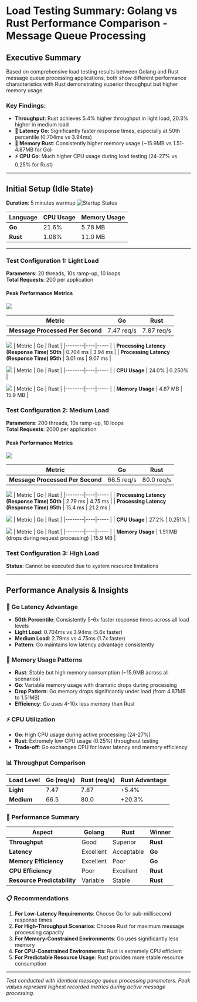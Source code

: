 # Load Testing Summary: Golang vs Rust Performance Comparison - Message Queue Processing

## Executive Summary

Based on comprehensive load testing results between Golang and Rust message queue processing applications, both show different performance characteristics with Rust demonstrating superior throughput but higher memory usage.

### Key Findings:
- **Throughput**: Rust achieves 5.4% higher throughput in light load, 20.3% higher in medium load
- **🚀 Latency Go**: Significantly faster response times, especially at 50th percentile (0.704ms vs 3.94ms)
- **💾 Memory Rust**: Consistently higher memory usage (~15.9MB vs 1.51-4.87MB for Go)
- **⚡ CPU Go**: Much higher CPU usage during load testing (24-27% vs 0.25% for Rust)

---

## Initial Setup (Idle State)
**Duration**: 5 minutes warmup
![Startup Status](img/image-1.png)

| Language | CPU Usage | Memory Usage |
|----------|-----------|--------------|
| **Go** | 21.6% | 5.78 MB |
| **Rust** | 1.08% | 11.0 MB |

---

### Test Configuration 1: Light Load
**Parameters**: 20 threads, 10s ramp-up, 10 loops  
**Total Requests**: 200 per application

#### Peak Performance Metrics
![](img/image-2.png)

| Metric | Go | Rust |
|--------|----|----- |
| **Message Processed Per Second** | 7.47 req/s| 7.87 req/s|

![](img/image-3.png)
| Metric | Go | Rust |
|--------|----|----- |
| **Processing Latency (Response Time) 50th** | 0.704 ms | 3.94 ms |
| **Processing Latency (Response Time) 95th** | 3.01 ms | 9.07 ms |

![](img/image-4.png)
| Metric | Go | Rust |
|--------|----|----- |
| **CPU Usage** | 24.0% | 0.250% |

![](img/image-5.png)
| Metric | Go | Rust |
|--------|----|----- |
| **Memory Usage** | 4.87 MB | 15.9 MB |



### Test Configuration 2: Medium Load
**Parameters**: 200 threads, 10s ramp-up, 10 loops  
**Total Requests**: 2000 per application

#### Peak Performance Metrics
![](img/image-6.png)

| Metric | Go | Rust |
|--------|----|----- |
| **Message Processed Per Second** | 66.5 req/s | 80.0 req/s |

![](img/image-7.png)
| Metric | Go | Rust |
|--------|----|----- |
| **Processing Latency (Response Time) 50th** | 2.79 ms | 4.75 ms |
| **Processing Latency (Response Time) 95th** | 15.4 ms | 21.2 ms |

![](img/image-8.png)
| Metric | Go | Rust |
|--------|----|----- |
| **CPU Usage** | 27.2% | 0.251% |

![](img/image-9.png)
| Metric | Go | Rust |
|--------|----|----- |
| **Memory Usage** | 1.51 MB (drops during request processing) | 15.9 MB |

### Test Configuration 3: High Load
**Status**: Cannot be executed due to system resource limitations

---

## Performance Analysis & Insights

### 🚀 Go Latency Advantage
- **50th Percentile**: Consistently 5-6x faster response times across all load levels
- **Light Load**: 0.704ms vs 3.94ms (5.6x faster)
- **Medium Load**: 2.79ms vs 4.75ms (1.7x faster)
- **Pattern**: Go maintains low latency advantage consistently

### 💾 Memory Usage Patterns
- **Rust**: Stable but high memory consumption (~15.9MB across all scenarios)
- **Go**: Variable memory usage with dramatic drops during processing
- **Drop Pattern**: Go memory drops significantly under load (from 4.87MB to 1.51MB)
- **Efficiency**: Go uses 4-10x less memory than Rust

### ⚡ CPU Utilization
- **Go**: High CPU usage during active processing (24-27%)
- **Rust**: Extremely low CPU usage (0.25%) throughout testing
- **Trade-off**: Go exchanges CPU for lower latency and memory efficiency

### 📊 Throughput Comparison
| Load Level | Go (req/s) | Rust (req/s) | Rust Advantage |
|------------|------------|--------------|----------------|
| **Light** | 7.47 | 7.87 | +5.4% |
| **Medium** | 66.5 | 80.0 | +20.3% |

### 🎯 Performance Summary
| Aspect | Golang | Rust | Winner |
|--------|--------|------|--------|
| **Throughput** | Good | Superior | **Rust** |
| **Latency** | Excellent | Acceptable | **Go** |
| **Memory Efficiency** | Excellent | Poor | **Go** |
| **CPU Efficiency** | Poor | Excellent | **Rust** |
| **Resource Predictability** | Variable | Stable | **Rust** |

### 📋 Recommendations
1. **For Low-Latency Requirements**: Choose Go for sub-millisecond response times
2. **For High-Throughput Scenarios**: Choose Rust for maximum message processing capacity
3. **For Memory-Constrained Environments**: Go uses significantly less memory
4. **For CPU-Constrained Environments**: Rust is extremely CPU efficient
5. **For Predictable Resource Usage**: Rust provides more stable resource consumption

---

*Test conducted with identical message queue processing parameters. Peak values represent highest recorded metrics during active message processing.*